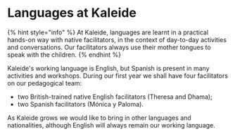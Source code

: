 # Languages at Kaleide

{% hint style="info" %}
At Kaleide, languages are learnt in a practical hands-on way with native facilitators, in the context of day-to-day activities and conversations. Our facilitators always use their mother tongues to speak with the children.
{% endhint %}

Kaleide's working language is English, but Spanish is present in many activities and workshops. During our first year we shall have four facilitators on our pedagogical team:

* two British-trained native English facilitators \(Theresa and Dhama\);
* two Spanish facilitators \(Mónica y Paloma\).

As Kaleide grows we would like to bring in other languages and nationalities, although English will always remain our working language. 

